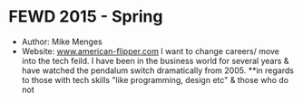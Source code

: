 # FEWD 2015 - Spring

* Author: Mike Menges
* Website: www.american-flipper.com
I want to change careers/ move into the tech feild.  I have been in the business world for several years & have watched the pendalum switch dramatically from 2005.  **in regards to those with tech skills "like programming, design etc" & those who do not
